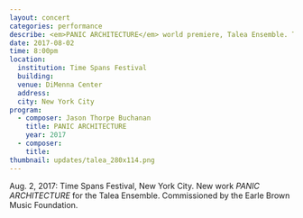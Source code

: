 ```yaml
---
layout: concert
categories: performance
describe: <em>PANIC ARCHITECTURE</em> world premiere, Talea Ensemble. Time Spans Festival, NYC.
date: 2017-08-02
time: 8:00pm
location:
  institution: Time Spans Festival
  building:
  venue: DiMenna Center
  address:
  city: New York City
program:
  - composer: Jason Thorpe Buchanan
    title: PANIC ARCHITECTURE
    year: 2017
  - composer:
    title:
thumbnail: updates/talea_280x114.png
---
```


Aug. 2, 2017: Time Spans Festival, New York City. New work *PANIC ARCHITECTURE* for the Talea Ensemble. Commissioned by the Earle Brown Music Foundation.
